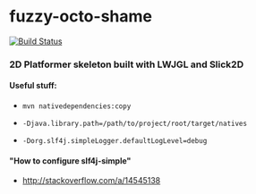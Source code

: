 # fuzzy-octo-shame
[![Build Status](https://travis-ci.org/virtuoushub/fuzzy-octo-shame.svg?branch=feature/javadoc)](https://travis-ci.org/virtuoushub/fuzzy-octo-shame)
### 2D Platformer skeleton built with LWJGL and Slick2D

#### Useful stuff:

* `mvn nativedependencies:copy`

* `-Djava.library.path=/path/to/project/root/target/natives`
        
* `-Dorg.slf4j.simpleLogger.defaultLogLevel=debug`

#### "How to configure slf4j-simple"
* http://stackoverflow.com/a/14545138
